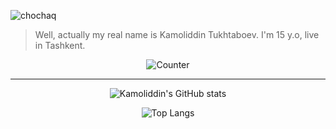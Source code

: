 ![chochaq](https://i.imgur.com/K412aJq.jpeg)
> Well, actually my real name is Kamoliddin Tukhtaboev. I'm 15 y.o, live in Tashkent.


<div align="center">

![Counter](https://count.getloli.com/get/@kamolgks?theme=rule34)


---

![Kamoliddin's GitHub stats](https://github-readme-stats.vercel.app/api?username=Kamolgks&hide=issues&show_icons=true&theme=dark)

![Top Langs](https://github-readme-stats.vercel.app/api/top-langs/?username=Kamolgks&layout=compact&theme=dark)

</div>

